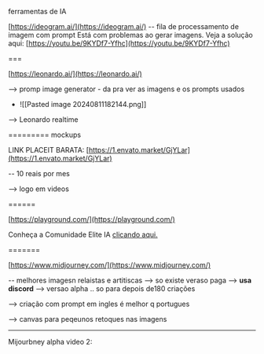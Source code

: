 ferramentas de IA

 [https://ideogram.ai/](https://ideogram.ai/)
-- fila de processamento de imagem com prompt
Está com problemas ao gerar imagens. Veja a solução aqui: [https://youtu.be/9KYDf7-Yfhc](https://youtu.be/9KYDf7-Yfhc)

===

[https://leonardo.ai/](https://leonardo.ai/)

--> promp image generator
	- da pra ver as imagens e os prompts usados
- ![[Pasted image 20240811182144.png]]

--> Leonardo realtime


=========
mockups


LINK PLACEIT BARATA: [https://1.envato.market/GjYLar](https://1.envato.market/GjYLar)

-- 10 reais por mes

--> logo em videos

======

[https://playground.com/](https://playground.com/)

Conheça a Comunidade Elite IA [clicando aqui.](https://eliteia.org/)

=======

[https://www.midjourney.com/](https://www.midjourney.com/)

-- melhores imagesn relaistas e artitiscas
--> so existe veraso  paga
--> **usa discord**
--> versao alpha .. so para depois de180 criações

--> criação com prompt em ingles  é melhor q portugues

--> canvas para peqeunos retoques nas imagens

--- 
Mijourbney alpha video 2:

